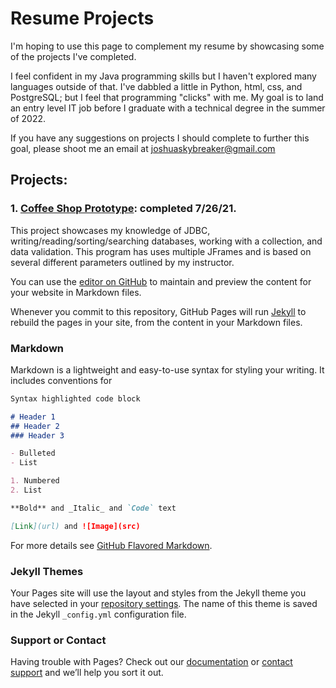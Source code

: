 # Resume Projects
I'm hoping to use this page to complement my resume by showcasing some of the projects I've completed.

I feel confident in my Java programming skills but I haven't explored many languages outside of that. I've dabbled a little in Python, html, css, and PostgreSQL; but I feel that programming "clicks" with me. My goal is to land an entry level IT job before I graduate with a technical degree in the summer of 2022.

If you have any suggestions on projects I should complete to further this goal, please shoot me an email at joshuaskybreaker@gmail.com

## Projects:
### 1. [Coffee Shop Prototype](https://github.com/Joshua-Skybreaker/advJavaProject): completed 7/26/21.
This project showcases my knowledge of JDBC, writing/reading/sorting/searching databases, working with a collection, and data validation. This program has uses multiple JFrames and is based on several different parameters outlined by my instructor. 

You can use the [editor on GitHub](https://github.com/Joshua-Skybreaker/Joshua-Skybreaker.github.io/edit/main/index.md) to maintain and preview the content for your website in Markdown files.

Whenever you commit to this repository, GitHub Pages will run [Jekyll](https://jekyllrb.com/) to rebuild the pages in your site, from the content in your Markdown files.

### Markdown

Markdown is a lightweight and easy-to-use syntax for styling your writing. It includes conventions for

```markdown
Syntax highlighted code block

# Header 1
## Header 2
### Header 3

- Bulleted
- List

1. Numbered
2. List

**Bold** and _Italic_ and `Code` text

[Link](url) and ![Image](src)
```

For more details see [GitHub Flavored Markdown](https://guides.github.com/features/mastering-markdown/).

### Jekyll Themes

Your Pages site will use the layout and styles from the Jekyll theme you have selected in your [repository settings](https://github.com/Joshua-Skybreaker/Joshua-Skybreaker.github.io/settings/pages). The name of this theme is saved in the Jekyll `_config.yml` configuration file.

### Support or Contact

Having trouble with Pages? Check out our [documentation](https://docs.github.com/categories/github-pages-basics/) or [contact support](https://support.github.com/contact) and we’ll help you sort it out.
